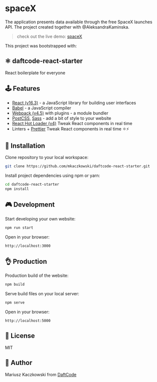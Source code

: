 # spaceX

The application presents data available through the free SpaceX launches API.
The project created together with @AleksandraKaminska.

> check out the live demo: [spaceX](https://sklalaludek.github.io/spaceX-daftcode-react-starter/)

This project was bootstrapped with:

## ⚛ daftcode-react-starter

React boilerplate for everyone

## 🕹 Features

* [React (v16.3)](https://reactjs.org) - a JavaScript library for building user interfaces
* [Babel](https://babeljs.io) - a JavaScript compiler
* [Webpack (v4.5)](https://webpack.js.org) with plugins - a module bundler
* [PostCSS](https://github.com/postcss/postcss), [Sass](https://sass-lang.com) - add a bit of style to your website
* [React Hot Loader (v4)](https://github.com/gaearon/react-hot-loader) Tweak React components in real time
* Linters + [Prettier](https://prettier.io)
  Tweak React components in real time ⚛️⚡️

## 🔧 Installation

Clone repository to your local workspace:

```bash
git clone https://github.com/mkaczkowski/daftcode-react-starter.git
```

Install project dependencies using npm or yarn:

```bash
cd daftcode-react-starter
npm install
```

## 🎮 Development

Start developing your own website:

```bash
npm run start
```

Open in your browser:

```bash
http://localhost:3000
```

## 👌 Production

Production build of the website:

```bash
npm build
```

Serve build files on your local server:

```bash
npm serve
```

Open in your browser:

```bash
http://localhost:5000
```

## 📜 License

MIT

## 👨 Author

Mariusz Kaczkowski from [DaftCode](http://daftcode.pl)
